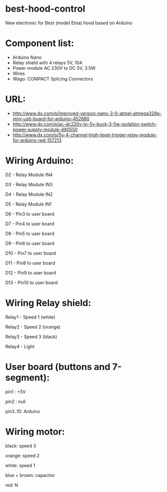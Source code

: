 # best-hood-control
New electronic for Best (model Etna) hood based on Arduino

# Component list:

* Arduino Nano
* Relay shield with 4 relays 5V, 10A
* Power module AC 230V to DC 5V, 3.5W
* Wires
* Wago: COMPACT Splicing Connectors

# URL:

* http://www.dx.com/p/improved-version-nano-3-0-atmel-atmega328p-mini-usb-board-for-arduino-452880
* http://www.dx.com/p/ac-dc220v-to-5v-buck-3-5w-isolation-switch-power-supply-module-480550
* http://www.dx.com/p/5v-4-channel-high-level-trigger-relay-module-for-arduino-red-157213

# Wiring Arduino:

D2 - Relay Module IN4

D3 - Relay Module IN3

D4 - Relay Module IN2

D5 - Relay Module IN1

D6 - Pin3 to user board

D7 - Pin4 to user board

D8 - Pin5 to user board

D9 - Pin6 to user board

D10 - Pin7 to user board

D11 - Pin8 to user board

D12 - Pin9 to user board

D13 - Pin10 to user board

# Wiring Relay shield:

Relay1 - Speed 1 (white)

Relay2 - Speed 2 (orange)

Relay3 - Speed 3 (black)

Relay4 - Light

# User board (buttons and 7-segment):

pin1 : +5V

pin2 : null

pin3..10: Arduino

# Wiring motor:

black: speed 3

orange: speed 2

white: speed 1

blue + brown: capacitor

red: N